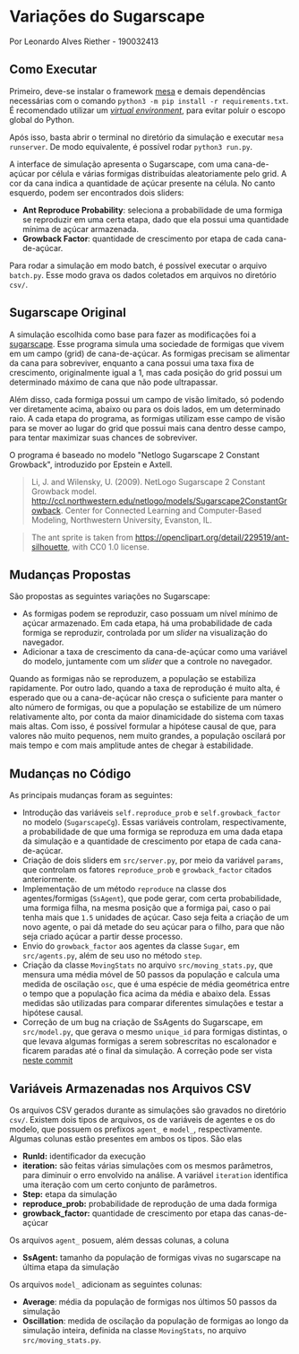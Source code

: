 # Variações do Sugarscape

Por Leonardo Alves Riether - 190032413

## Como Executar
Primeiro, deve-se instalar o framework
[mesa](https://mesa.readthedocs.io/en/latest/) e demais dependências
necessárias com o comando `python3 -m pip install -r requirements.txt`. É
recomendado utilizar um [_virtual environment_](https://docs.python.org/3/library/venv.html), para evitar poluir
o escopo global do Python.

Após isso, basta abrir o terminal no diretório da simulação e executar `mesa runserver`.
De modo equivalente, é possível rodar `python3 run.py`.

A interface de simulação apresenta o Sugarscape, com uma cana-de-açúcar por célula e
várias formigas distribuídas aleatoriamente pelo grid. A cor da cana indica a quantidade
de açúcar presente na célula. No canto esquerdo, podem ser encontrados dois sliders:
- **Ant Reproduce Probability**: seleciona a probabilidade de uma formiga se reproduzir em
  uma certa etapa, dado que ela possui uma quantidade mínima de açúcar armazenada.
- **Growback Factor**: quantidade de crescimento por etapa de cada cana-de-açúcar.

Para rodar a simulação em modo batch, é possível executar o arquivo `batch.py`.
Esse modo grava os dados coletados em arquivos no diretório `csv/`.

## Sugarscape Original

A simulação escolhida como base para fazer as modificações foi a
[sugarscape](https://github.com/projectmesa/mesa/tree/main/examples/sugarscape_cg). Esse
programa simula uma sociedade de formigas que vivem em um campo (grid) de cana-de-açúcar.
As formigas precisam se alimentar da cana para sobreviver, enquanto a cana possui uma taxa
fixa de crescimento, originalmente igual a 1, mas cada posição do grid possui um
determinado máximo de cana que não pode ultrapassar.

Além disso, cada formiga possui um campo de visão limitado, só podendo ver diretamente
acima, abaixo ou para os dois lados, em um determinado raio. A cada etapa do programa, as
formigas utilizam esse campo de visão para se mover ao lugar do grid que possui mais cana
dentro desse campo, para tentar maximizar suas chances de sobreviver.

O programa é baseado no modelo "Netlogo Sugarscape 2 Constant Growback", introduzido por
Epstein e Axtell.

> Li, J. and Wilensky, U. (2009). NetLogo Sugarscape 2 Constant Growback model.
http://ccl.northwestern.edu/netlogo/models/Sugarscape2ConstantGrowback.  Center for
Connected Learning and Computer-Based Modeling, Northwestern University, Evanston, IL.

> The ant sprite is taken from https://openclipart.org/detail/229519/ant-silhouette, with
CC0 1.0 license.

## Mudanças Propostas

São propostas as seguintes variações no Sugarscape: 

+ As formigas podem se reproduzir, caso possuam um nível mínimo de açúcar armazenado. Em
  cada etapa, há uma probabilidade de cada formiga se reproduzir, controlada por um
  _slider_ na visualização do navegador.
+ Adicionar a taxa de crescimento da cana-de-açúcar como uma variável do modelo,
  juntamente com um _slider_ que a controle no navegador.
    
Quando as formigas não se reproduzem, a população se estabiliza rapidamente. Por outro
lado, quando a taxa de reprodução é muito alta, é esperado que ou a cana-de-açúcar não
cresça o suficiente para manter o alto número de formigas, ou que a população se
estabilize de um número relativamente alto, por conta da maior dinamicidade do sistema com
taxas mais altas. Com isso, é possível formular a hipótese causal de que, para valores não
muito pequenos, nem muito grandes, a população oscilará por mais tempo e com mais
amplitude antes de chegar à estabilidade.

## Mudanças no Código

As principais mudanças foram as seguintes:
- Introdução das variáveis `self.reproduce_prob` e `self.growback_factor` no modelo
(`SugarscapeCg`). Essas variáveis controlam, respectivamente, a probabilidade de que uma
formiga se reproduza em uma dada etapa da simulação e a quantidade de crescimento por
etapa de cada cana-de-açúcar.
- Criação de dois sliders em `src/server.py`, por meio da variável `params`, que controlam
os fatores `reproduce_prob` e `growback_factor` citados anteriormente.
- Implementação de um método `reproduce` na classe dos agentes/formigas (`SsAgent`), que
pode gerar, com certa probabilidade, uma formiga filha, na mesma posição que a formiga
pai, caso o pai tenha mais que `1.5` unidades de açúcar. Caso seja feita a criação de um
novo agente, o pai dá metade do seu açúcar para o filho, para que não seja criado açúcar a
partir desse processo.
- Envio do `growback_factor` aos agentes da classe `Sugar`, em `src/agents.py`, além de
seu uso no método `step`.
- Criação da classe `MovingStats` no arquivo `src/moving_stats.py`, que mensura uma média
  móvel de 50 passos da população e calcula uma medida de oscilação `osc`, que é uma
  espécie de média geométrica entre o tempo que a população fica acima da média e abaixo
  dela. Essas medidas são utilizadas para comparar diferentes simulações e testar a
  hipótese causal.
- Correção de um bug na criação de SsAgents do Sugarscape, em `src/model.py`, que gerava o
mesmo `unique_id` para formigas distintas, o que levava algumas formigas a serem
sobrescritas no escalonador e ficarem paradas até o final da simulação. A correção pode
ser vista [neste commit](https://github.com/LeoRiether/SugarscapeVariations/commit/71991c4f30fb71dc4d3b4bb3fad103535743dbda#diff-f9626810656f0fce88d60f204a11125e00df081ded6cc2bff95922ea8e177b62L19-R24) 

## Variáveis Armazenadas nos Arquivos CSV
Os arquivos CSV gerados durante as simulações são gravados no diretório `csv/`. Existem
dois tipos de arquivos, os de variáveis de agentes e os do modelo, que possuem os prefixos
`agent_` e `model_`, respectivamente. Algumas colunas estão presentes em ambos os tipos.
São elas

- **RunId:** identificador da execução
- **iteration:** são feitas várias simulações com os mesmos parâmetros, para diminuir o
erro envolvido na análise. A variável `iteration` identifica uma iteração com um certo
conjunto de parâmetros.
- **Step:** etapa da simulação
- **reproduce_prob:** probabilidade de reprodução de uma dada formiga
- **growback_factor:** quantidade de crescimento por etapa das canas-de-açúcar

Os arquivos `agent_` posuem, além dessas colunas, a coluna
- **SsAgent:** tamanho da população de formigas vivas no sugarscape na última etapa da
  simulação

Os arquivos `model_` adicionam as seguintes colunas:
- **Average**: média da população de formigas nos últimos 50 passos da simulação
- **Oscillation**: medida de oscilação da população de formigas ao longo da simulação
  inteira, definida na classe `MovingStats`, no arquivo `src/moving_stats.py`.

